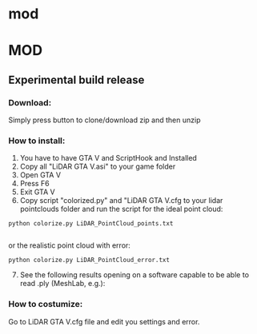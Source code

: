 # mod


# MOD 
## Experimental build release #
### Download:

Simply press button to clone/download zip and then unzip
### How to install:

1. You have to have GTA V and ScriptHook and  Installed
2. Copy all "LiDAR GTA V.asi" to your game folder
3. Open GTA V
4. Press F6
5. Exit GTA V
6. Copy script "colorized.py" and "LiDAR GTA V.cfg to your lidar pointclouds folder and run the script for the ideal point cloud:

```
python colorize.py LiDAR_PointCloud_points.txt


```

or the realistic point cloud with error:

```
python colorize.py LiDAR_PointCloud_error.txt

```

7. See the following results opening on a software capable to be able to read .ply (MeshLab, e.g.):


### How to costumize:

Go to LiDAR GTA V.cfg file and edit you settings and error.
